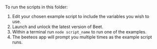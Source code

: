 To run the scripts in this folder:

1. Edit your chosen example script to include the variables you wish to use.
2. Launch and unlock the latest version of Beet.
3. Within a terminal run `node script_name` to run one of the examples.
4. The beeteos app will prompt you multiple times as the example script runs.